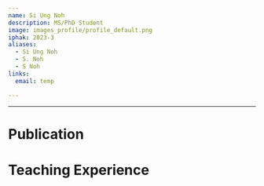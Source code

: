 ```yaml
---
name: Si Ung Noh
description: MS/PhD Student
image: images_profile/profile_default.png
iphak: 2023-3
aliases:
  - Si Ung Noh
  - S. Noh
  - S Noh
links:
  email: temp

---
```




---

# Publication




# Teaching Experience

